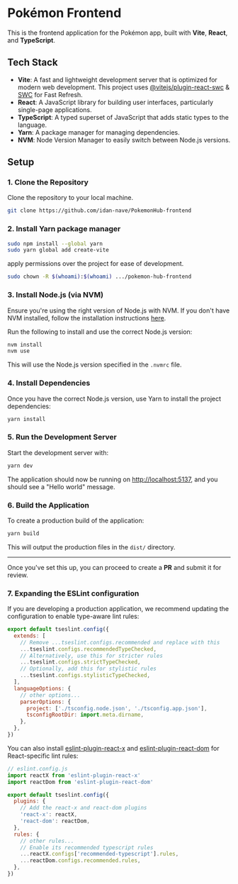 # Pokémon Frontend

This is the frontend application for the Pokémon app, built with **Vite**, **React**, and **TypeScript**.

## Tech Stack

- **Vite**: A fast and lightweight development server that is optimized for modern web development. This project uses [@vitejs/plugin-react-swc](https://github.com/vitejs/vite-plugin-react-swc) & [SWC](https://swc.rs/) for Fast Refresh.
- **React**: A JavaScript library for building user interfaces, particularly single-page applications.
- **TypeScript**: A typed superset of JavaScript that adds static types to the language.
- **Yarn**: A package manager for managing dependencies.
- **NVM**: Node Version Manager to easily switch between Node.js versions.

## Setup

### 1. Clone the Repository

Clone the repository to your local machine.

```bash
git clone https://github.com/idan-nave/PokemonHub-frontend
```

### 2. Install Yarn package manager

```bash
sudo npm install --global yarn
sudo yarn global add create-vite
```
apply permissions over the project for ease of development.

```bash
sudo chown -R $(whoami):$(whoami) .../pokemon-hub-frontend
```

### 3. Install Node.js (via NVM)

Ensure you're using the right version of Node.js with NVM. If you don't have NVM installed, follow the installation instructions [here](https://github.com/nvm-sh/nvm).

Run the following to install and use the correct Node.js version:

```bash
nvm install
nvm use
```

This will use the Node.js version specified in the `.nvmrc` file.

### 4. Install Dependencies

Once you have the correct Node.js version, use Yarn to install the project dependencies:

```bash
yarn install
```

### 5. Run the Development Server

Start the development server with:

```bash
yarn dev
```

The application should now be running on [http://localhost:5137](http://localhost:5137), and you should see a "Hello world" message.

### 6. Build the Application

To create a production build of the application:

```bash
yarn build
```

This will output the production files in the `dist/` directory.

---

Once you've set this up, you can proceed to create a **PR** and submit it for review.



### 7. Expanding the ESLint configuration

If you are developing a production application, we recommend updating the configuration to enable type-aware lint rules:

```js
export default tseslint.config({
  extends: [
    // Remove ...tseslint.configs.recommended and replace with this
    ...tseslint.configs.recommendedTypeChecked,
    // Alternatively, use this for stricter rules
    ...tseslint.configs.strictTypeChecked,
    // Optionally, add this for stylistic rules
    ...tseslint.configs.stylisticTypeChecked,
  ],
  languageOptions: {
    // other options...
    parserOptions: {
      project: ['./tsconfig.node.json', './tsconfig.app.json'],
      tsconfigRootDir: import.meta.dirname,
    },
  },
})
```

You can also install [eslint-plugin-react-x](https://github.com/Rel1cx/eslint-react/tree/main/packages/plugins/eslint-plugin-react-x) and [eslint-plugin-react-dom](https://github.com/Rel1cx/eslint-react/tree/main/packages/plugins/eslint-plugin-react-dom) for React-specific lint rules:

```js
// eslint.config.js
import reactX from 'eslint-plugin-react-x'
import reactDom from 'eslint-plugin-react-dom'

export default tseslint.config({
  plugins: {
    // Add the react-x and react-dom plugins
    'react-x': reactX,
    'react-dom': reactDom,
  },
  rules: {
    // other rules...
    // Enable its recommended typescript rules
    ...reactX.configs['recommended-typescript'].rules,
    ...reactDom.configs.recommended.rules,
  },
})
```
